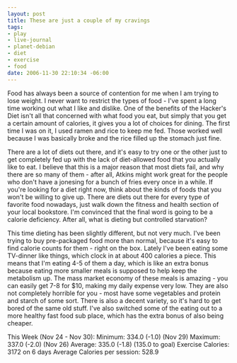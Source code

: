 ```yaml
--- 
layout: post
title: These are just a couple of my cravings
tags: 
- play
- live-journal
- planet-debian
- diet
- exercise
- food
date: 2006-11-30 22:10:34 -06:00
---
```

<!-- s9ymdb:8 --><img class="alignright" style="float: right; border: 0px; padding-left: 5px; padding-right: 5px;" src="/wp-content/uploads/pictures/192051320_ca3773e1bb_o.serendipityThumb.jpg" alt="" /> Food has always been a source of contention for me when I am trying to lose weight.  I never want to restrict the types of food - I've spent a long time working out what I like and dislike.  One of the benefits of the Hacker's Diet isn't all that concerned with what food you eat, but simply that you get a certain amount of calories, it gives you a lot of choices for dining.  The first time I was on it, I used ramen and rice to keep me fed.  Those worked well because I was basically broke and the rice filled up the stomach just fine.

There are a lot of diets out there, and it's easy to try one or the other just to get completely fed up with the lack of diet-allowed food that you actually like to eat.  I believe that this is a major reason that most diets fail, and why there are so many of them - after all, Atkins might work great for the people who don't have a jonesing for a bunch of fries every once in a while.  If you're looking for a diet right now, think about the kinds of foods that you won't be willing to give up.  There are diets out there for every type of favorite food nowadays, just walk down the fitness and health section of your local bookstore.  I'm convinced that the final word is going to be a calorie deficiency.  After all, what is dieting but controlled starvation?

This time dieting has been slightly different, but not very much.  I've been trying to buy pre-packaged food more than normal, because it's easy to find calorie counts for them - right on the box.   Lately I've been eating some TV-dinner like things, which clock in at about 400 calories a piece.  This means that I'm eating 4-5 of them a day, which is like an extra bonus because eating more smaller meals is supposed to help keep the metabolism up.  The mass market economy of these meals is amazing - you can easily get 7-8 for $10, making my daily expense very low.  They are also not completely horrible for you - most have some vegetables and protein and starch of some sort.  There is also a decent variety, so it's hard to get bored of the same old stuff. I've also switched some of the eating out to a more healthy fast food sub place, which has the extra bonus of also being cheaper.

This Week (Nov 24 - Nov 30):
Minimum: 334.0 (-1.0) (Nov 29)
Maximum: 337.0 (-2.0) (Nov 26)
Average: 335.0 (-1.8) (135.0 to goal)
Exercise Calories: 3172 on 6 days
Average Calories per session: 528.9

